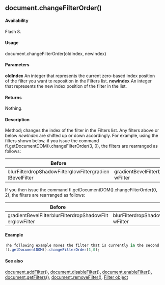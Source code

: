 ## document.changeFilterOrder()

#### Availability

Flash 8.

#### Usage

document.changeFilterOrder(oldIndex, newIndex)

#### Parameters

**oldIndex** An integer that represents the current zero-based index position of the filter you want to reposition in the Filters list.
**newIndex** An integer that represents the new index position of the filter in the list.

#### Returns

Nothing.

#### Description

Method; changes the index of the filter in the Filters list. Any filters above or below *newIndex* are shifted up or down accordingly. For example, using the filters shown below, if you issue the command fl.getDocumentDOM().changeFilterOrder(3, 0), the filters are rearranged as follows:

| **Before**                                               | **After**                                                |
|----------------------------------------------------------|----------------------------------------------------------|
| blurFilterdropShadowFilterglowFiltergradien tBevelFilter | gradientBevelFilterblurFilterdropShadowFilterglo wFilter |

If you then issue the command fl.getDocumentDOM().changeFilterOrder(0, 2), the filters are rearranged as follows:

| **Before**                                               | **After**                                                |
|----------------------------------------------------------|----------------------------------------------------------|
| gradientBevelFilterblurFilterdropShadowFilt erglowFilter | blurFilterdropShadowFiltergradientBevelFilterglo wFilter |

#### Example

```javascript
The following example moves the filter that is currently in the second position in the Filters list to the first position:
fl.getDocumentDOM().changeFilterOrder(1,0);

```
#### See also

[document.addFilter()](#!wielmic/developers-animatesdk-docs/test/Document_object/documen3.md), [document.disableFilter()](#!wielmic/developers-animatesdk-docs/test/Document_object/docume47.md), [document.enableFilter()](#!wielmic/developers-animatesdk-docs/test/Document_object/docume59.md), [document.getFilters()](#!wielmic/developers-animatesdk-docs/test/Document_object/docume79.md), [document.removeFilter()](#!wielmic/developers-animatesdk-docs/test/Document_object/docum270.md), [Filter object](#!wielmic/developers-animatesdk-docs/test/Filter_object/filter_summary.md)
